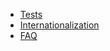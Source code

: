 * [Tests](/boilerplate/tests)
* [Internationalization](/boilerplate/internationalization)
* [FAQ](/boilerplate/faq)